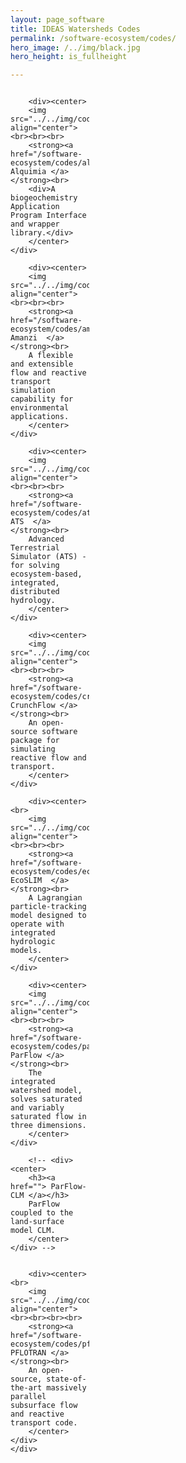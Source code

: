 ```yaml
---
layout: page_software
title: IDEAS Watersheds Codes
permalink: /software-ecosystem/codes/
hero_image: /../img/black.jpg
hero_height: is_fullheight

---
```

<style>
    .wrapper {
        display:grid;
        grid-template-columns: 25% 25% 25% 25%;
        grid-gap: 1em;
    }
    .wrapper > div{
        background:#eee;
        padding: 1em;
    }
    .wrapper > div:nth-child(odd){
        background:#ddd;
    }
    .wrapper img {
        max-height: 100px; /* Adjust the height value as needed */
    }
    

</style>
<body>
    <div class = "wrapper">
        
        <div><center>
        <img src="../../img/code_alquimia.png" align="center"><br><br><br>
        <strong><a href="/software-ecosystem/codes/alquimia"> Alquimia </a></strong><br>
        <div>A biogeochemistry Application Program Interface and wrapper library.</div>
        </center></div>

        <div><center>
        <img src="../../img/code_amanzi.png" align="center"><br><br><br>
        <strong><a href="/software-ecosystem/codes/amanzi"> Amanzi  </a></strong><br>
        A flexible and extensible flow and reactive transport simulation capability for environmental applications.
        </center></div>

        <div><center>
        <img src="../../img/code_ats.png" align="center"><br><br><br>
        <strong><a href="/software-ecosystem/codes/ats"> ATS  </a></strong><br>
        Advanced Terrestrial Simulator (ATS) - for solving ecosystem-based, integrated, distributed hydrology.
        </center></div>

        <div><center>
        <img src="../../img/code_crunchflow.png" align="center"><br><br><br>
        <strong><a href="/software-ecosystem/codes/crunchflow"> CrunchFlow </a></strong><br>
        An open-source software package for simulating reactive flow and transport.
        </center></div>

        <div><center><br>
        <img src="../../img/code_ecoslim.png" align="center"><br><br><br>
        <strong><a href="/software-ecosystem/codes/ecoslim"> EcoSLIM  </a></strong><br>
        A Lagrangian particle-tracking model designed to operate with integrated hydrologic models.
        </center></div>

        <div><center>
        <img src="../../img/code_parflow.png" align="center"><br><br><br>
        <strong><a href="/software-ecosystem/codes/parflow"> ParFlow </a></strong><br>
        The integrated watershed model, solves saturated and variably saturated flow in three dimensions.
        </center></div>

        <!-- <div><center>
        <h3><a href=""> ParFlow-CLM </a></h3>
        ParFlow coupled to the land-surface model CLM.
        </center></div> -->
        

        <div><center><br>
        <img src="../../img/code_pflotran.png" align="center"><br><br><br><br>
        <strong><a href="/software-ecosystem/codes/pflotran"> PFLOTRAN </a></strong><br>
        An open-source, state-of-the-art massively parallel subsurface flow and reactive transport code.
        </center></div>
    </div>
</body>



<!--#### LaGriT ([Github](https://github.com/lanl/LaGriT))
A software tool for generating, editing and optimizing multi-material unstructured finite element grids; it also maintains the geometric integrity of complex input volumes, surfaces, and geologic data and produces an optimal grid (Delaunay, Voronoi) elements. The data structures used in the code are compact and powerful and expandable to include hybrid meshes (tet, hex, prism, pyramid, quadrilateral, triangle, line), however the main algorithms are for triangle and tetrahedral meshes. The LaGriT tools are used in many projects including ASCEM meshing for Amanzi, Discrete Fracture Networks (DFN), Arctic Permafrost, and Subsurface Flow and Transport models using FEHM and PFLOTRAN. [PyLaGriT](https://lanl.github.io/LaGriT/pylagrit/original/index.html) provides a python interface to LaGriT capabilities, making it easier to incorporate mesh generation in modeling workflows.

#### OpenFOAM ([URL](https://www.openfoam.com/))
Open source Computational Fluid Dynamics (CFD) software. It has an extensive range of capabilities to solve complex fluid flows involving turbulence, heat transfer and chemical reactions. It has established a large user community across most areas of engineering and Science.

#### ParFlow-CLM
ParFlow coupled to the land-surface model CLM (Ferguson et al., 2016; Jefferson & Maxwell, 2015; Jefferson et al., 2017; Reed M. Maxwell & Miller, 2005), provides a comprehensive representation of vegetation, snow, and land-atmosphere water and energy fluxes.  CLM is unique in the land surface modeling community because it is a module that is called from within ParFlow.  This modeling framework has been shown to represent the observed range of temporal scales and non-stationary behavior (R. M. Maxwell et al., 2015) making it appropriate for the proposed work. A 1 km lateral resolution ParFlow-CLM model of CONUS has been developed and used to evaluate large-scale controls on groundwater configuration and connections between lateral groundwater flow and land-surface partitioning (Laura E. Condon & Maxwell, 2015; L. E. Condon & Maxwell, 2017; Reed M. Maxwell & Condon, 2016; R. M. Maxwell et al., 2015). ParFlow-CLM is currently distributed with ParFlow through the GitHub repo. In the IDEAS project the CLM land model interface will be generalized and also be made available as a separate library that other codes in the eco-system can connect use still within the ParFlow GitHub repo.

#### Soil & Water Assessment Tool (SWAT) ([URL](https://swat.tamu.edu/))
A watershed model developed for the USDA Agricultural Research Service. SWAT can be used to predict the impact of land management practices on water, sediment and agricultural chemical yields in large complex watersheds. It can deal with varying soils, land use and management conditions over long periods of time.-->


